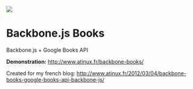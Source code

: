 <img src="http://www.atinux.fr/wp-content/uploads/2013/02/backbone-books.png" />

Backbone.js Books
==============

Backbone.js + Google Books API

**Demonstration:** http://www.atinux.fr/backbone-books/

Created for my french blog: http://www.atinux.fr/2012/03/04/backbone-books-google-books-api-backbone-js/
